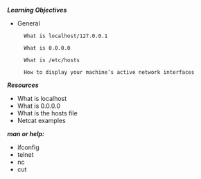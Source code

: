 ***Learning Objectives***

+ General

        What is localhost/127.0.0.1
  
        What is 0.0.0.0

        What is /etc/hosts

        How to display your machine’s active network interfaces



***Resources***

+ What is localhost
+ What is 0.0.0.0
+ What is the hosts file
+ Netcat examples


***man or help:***

+ ifconfig
+ telnet
+ nc
+ cut
